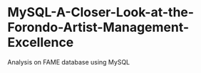 # MySQL-A-Closer-Look-at-the-Forondo-Artist-Management-Excellence
Analysis on FAME database using MySQL
